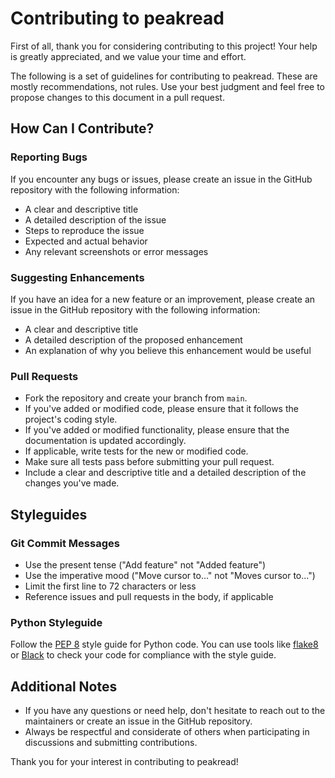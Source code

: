 # Contributing to peakread

First of all, thank you for considering contributing to this project! Your help is greatly appreciated, and we value your time and effort.

The following is a set of guidelines for contributing to peakread. These are mostly recommendations, not rules. Use your best judgment and feel free to propose changes to this document in a pull request.

## How Can I Contribute?

### Reporting Bugs

If you encounter any bugs or issues, please create an issue in the GitHub repository with the following information:

- A clear and descriptive title
- A detailed description of the issue
- Steps to reproduce the issue
- Expected and actual behavior
- Any relevant screenshots or error messages

### Suggesting Enhancements

If you have an idea for a new feature or an improvement, please create an issue in the GitHub repository with the following information:

- A clear and descriptive title
- A detailed description of the proposed enhancement
- An explanation of why you believe this enhancement would be useful

### Pull Requests

- Fork the repository and create your branch from `main`.
- If you've added or modified code, please ensure that it follows the project's coding style.
- If you've added or modified functionality, please ensure that the documentation is updated accordingly.
- If applicable, write tests for the new or modified code.
- Make sure all tests pass before submitting your pull request.
- Include a clear and descriptive title and a detailed description of the changes you've made.

## Styleguides

### Git Commit Messages

- Use the present tense ("Add feature" not "Added feature")
- Use the imperative mood ("Move cursor to..." not "Moves cursor to...")
- Limit the first line to 72 characters or less
- Reference issues and pull requests in the body, if applicable

### Python Styleguide

Follow the [PEP 8](https://www.python.org/dev/peps/pep-0008/) style guide for Python code. You can use tools like [flake8](https://flake8.pycqa.org/en/latest/) or [Black](https://black.readthedocs.io/en/stable/) to check your code for compliance with the style guide.

## Additional Notes

- If you have any questions or need help, don't hesitate to reach out to the maintainers or create an issue in the GitHub repository.
- Always be respectful and considerate of others when participating in discussions and submitting contributions.

Thank you for your interest in contributing to peakread!
